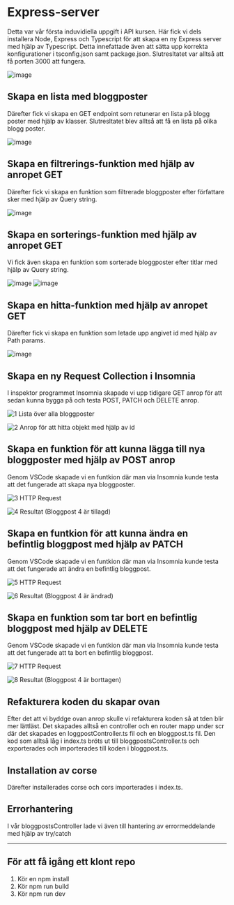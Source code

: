 # Express-server

Detta var vår första induvidiella uppgift i API kursen. Här fick vi dels installera Node, Express och Typescript för att skapa en ny Express server med hjälp av Typescript. Detta innefattade även att sätta upp korrekta konfigurationer i tsconfig.json samt package.json. Slutresltatet var alltså att få porten 3000 att fungera.

![image](https://github.com/user-attachments/assets/149dd6d8-ee05-410e-9d38-eeb3aebc9a7f)

## Skapa en lista med bloggposter
Därefter fick vi skapa en GET endpoint som retunerar en lista på blogg poster med hjälp av klasser. Slutresltatet blev alltså att få en lista på olika blogg poster.

![image](https://github.com/user-attachments/assets/abba9b3d-76f8-467e-b45f-c3ed9cc39de6)

## Skapa en filtrerings-funktion med hjälp av anropet GET
Därefter fick vi skapa en funktion som filtrerade bloggposter efter författare sker med hjälp av Query string.

![image](https://github.com/user-attachments/assets/dd1d98c1-036b-4578-99b6-919dc5cc5d01)

## Skapa en sorterings-funktion med hjälp av anropet GET
Vi fick även skapa en funktion som sorterade bloggposter efter titlar med hjälp av Query string.

![image](https://github.com/user-attachments/assets/ef54e4e8-bc92-420f-b9ab-8413ba72f68b)
![image](https://github.com/user-attachments/assets/fe446ecd-1833-4c30-9fc4-bc616516f805)

## Skapa en hitta-funktion med hjälp av anropet GET
Därefter fick vi skapa en funktion som letade upp angivet id med hjälp av Path params.

![image](https://github.com/user-attachments/assets/961139af-890e-45d5-a1d7-952e7a96d973)

## Skapa en ny Request Collection i Insomnia
I inspektor programmet Insomnia skapade vi upp tidigare GET anrop för att sedan kunna bygga på och testa POST, PATCH och DELETE anrop.

![1](https://github.com/user-attachments/assets/6eefb6d3-6b6e-41a9-bde7-87f36cc92c7e)
Lista över alla bloggposter

![2](https://github.com/user-attachments/assets/3277ef1f-1b9f-4ba3-ade0-99b68328e899)
Anrop för att hitta objekt med hjälp av id

## Skapa en funktion för att kunna lägga till nya bloggposter med hjälp av POST anrop
Genom VSCode skapade vi en funtkion där man via Insomnia kunde testa att det fungerade att skapa nya bloggposter.

![3](https://github.com/user-attachments/assets/8873af35-3de9-4d6d-a6b4-5aa4e08ac545)
HTTP Request

![4](https://github.com/user-attachments/assets/e1f7c2d2-876c-407e-9e77-8985bca7290c)
Resultat (Bloggpost 4 är tillagd)

## Skapa en funtkion för att kunna ändra en befintlig bloggpost med hjälp av PATCH
Genom VSCode skapade vi en funtkion där man via Insomnia kunde testa att det fungerade att ändra en befintlig bloggpost.

![5](https://github.com/user-attachments/assets/877e1508-5f28-481b-8b92-a007fa18f307)
HTTP Request

![6](https://github.com/user-attachments/assets/17e6ff5f-9401-4078-9945-9fc552ed6eea)
Resultat (Bloggpost 4 är ändrad)

## Skapa en funktion som tar bort en befintlig bloggpost med hjälp av DELETE
Genom VSCode skapade vi en funtkion där man via Insomnia kunde testa att det fungerade att ta bort en befintlig bloggpost.

![7](https://github.com/user-attachments/assets/54508388-e641-4930-8371-f199befdf735)
HTTP Request

![8](https://github.com/user-attachments/assets/a65fcdca-c22e-465d-97e3-826c0c9371fb)
Resultat (Bloggpost 4 är borttagen)

## Refakturera koden du skapar ovan
Efter det att vi byddge ovan anrop skulle vi refakturera koden så at tden blir mer lättläst. Det skapades alltså en controller och en router mapp under scr där det skapades en loggpostController.ts fil och en bloggpost.ts fil. Den kod som alltså låg i index.ts bröts ut till bloggpostsController.ts och exporterades och importerades till koden i bloggpost.ts.

## Installation av corse
Därefter installerades corse och cors importerades i index.ts. 

## Errorhantering
I vår bloggpostsController lade vi även till hantering av errormeddelande med hjälp av try/catch


---

## För att få igång ett klont repo
1. Kör en npm install
2. Kör npm run build
3. Kör npm run dev
